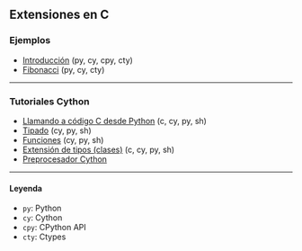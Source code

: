## Extensiones en C

### Ejemplos
- [Introducción](https://github.com/mondeja/fullstack/tree/master/backend/src/022-extensiones_en_c/ejemplos/001-intro) (py, cy, cpy, cty)
- [Fibonacci](https://github.com/mondeja/fullstack/tree/master/backend/src/022-extensiones_en_c/ejemplos/002-fibonacci) (py, cy, cty)

_______________________________

### Tutoriales Cython
- [Llamando a código C desde Python](https://github.com/mondeja/fullstack/tree/master/backend/src/022-extensiones_en_c/cy_tutorials/c_from_py) (c, cy, py, sh)
- [Tipado](https://github.com/mondeja/fullstack/tree/master/backend/src/022-extensiones_en_c/cy_tutorials/types) (cy, py, sh)
- [Funciones](https://github.com/mondeja/fullstack/tree/master/backend/src/022-extensiones_en_c/cy_tutorials/functions) (cy, py, sh)
- [Extensión de tipos (clases)](https://github.com/mondeja/fullstack/tree/master/backend/src/022-extensiones_en_c/cy_tutorials/type_ext) (c, cy, py, sh)
- [Preprocesador Cython](https://github.com/mondeja/fullstack/tree/master/backend/src/022-extensiones_en_c/cy_tutorials/preprocessor)

_______________________________

#### Leyenda
- `py`: Python
- `cy`: Cython
- `cpy`: CPython API
- `cty`: Ctypes
